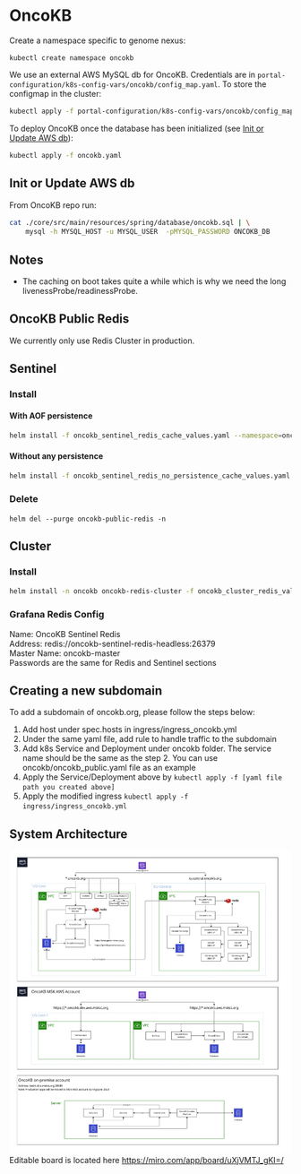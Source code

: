 # OncoKB

Create a namespace specific to genome nexus:
```
kubectl create namespace oncokb
```

We use an external AWS MySQL db for OncoKB. Credentials are in
`portal-configuration/k8s-config-vars/oncokb/config_map.yaml`. To store the configmap in the cluster:

```bash
kubectl apply -f portal-configuration/k8s-config-vars/oncokb/config_map.yaml --namespace=oncokb
```

To deploy OncoKB once the database has been initialized (see [Init or Update AWS db](#Init-or-Update-AWS-db)):

```bash
kubectl apply -f oncokb.yaml
```

## Init or Update AWS db

From OncoKB repo run:

```bash
cat ./core/src/main/resources/spring/database/oncokb.sql | \
    mysql -h MYSQL_HOST -u MYSQL_USER  -pMYSQL_PASSWORD ONCOKB_DB
```

## Notes

- The caching on boot takes quite a while which is why we need the long livenessProbe/readinessProbe.

## OncoKB Public Redis
We currently only use Redis Cluster in production.

## Sentinel
### Install
####  With AOF persistence
```bash
helm install -f oncokb_sentinel_redis_cache_values.yaml --namespace=oncokb oncokb-sentinel-redis bitnami/redis --set auth.password=oncokb-public-redis-password
```
####  Without any persistence
```bash
helm install -f oncokb_sentinel_redis_no_persistence_cache_values.yaml --namespace=oncokb oncokb-sentinel-redis-no-persistence bitnami/redis --set auth.password=oncokb-public-redis-password
```

### Delete
```
helm del --purge oncokb-public-redis -n
```

## Cluster
### Install
```bash
helm install -n oncokb oncokb-redis-cluster -f oncokb_cluster_redis_values.yaml bitnami/redis-cluster --set password=<password>
```

### Grafana Redis Config
Name: OncoKB Sentinel Redis  
Address: redis://oncokb-sentinel-redis-headless:26379  
Master Name: oncokb-master  
Passwords are the same for Redis and Sentinel sections  

## Creating a new subdomain
To add a subdomain of oncokb.org, please follow the steps below:
1. Add host under spec.hosts in ingress/ingress_oncokb.yml
2. Under the same yaml file, add rule to handle traffic to the subdomain
3. Add k8s Service and Deployment under oncokb folder. The service name should be the same as the step 2. You can use oncokb/oncokb_public.yaml file as an example
4. Apply the Service/Deployment above by `kubectl apply -f [yaml file path you created above]`
5. Apply the modified ingress `kubectl apply -f ingress/ingress_oncokb.yml`

## System Architecture
![OncoKB Architecture Diagram - OncoKB Arch - Full Preview.jpg](assets/OncoKB_Architecture_Diagram.jpg)  
Editable board is located here https://miro.com/app/board/uXjVMTJ_gKI=/
